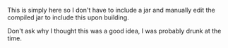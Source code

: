 This is simply here so I don't have to include a jar and manually edit the compiled jar to include this upon building.

Don't ask why I thought this was a good idea, I was probably drunk at the time.